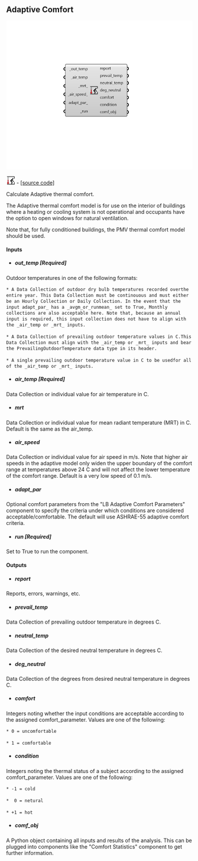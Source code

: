 ## Adaptive Comfort

![](../../images/components/Adaptive_Comfort.png)

![](../../images/icons/Adaptive_Comfort.png) - [[source code]](https://github.com/ladybug-tools/ladybug-grasshopper/blob/master/ladybug_grasshopper/src//LB%20Adaptive%20Comfort.py)


Calculate Adaptive thermal comfort. 

The Adaptive thermal comfort model is for use on the interior of buildings where a heating or cooling system is not operational and occupants have the option to open windows for natural ventilation. 

Note that, for fully conditioned buildings, the PMV thermal comfort model should be used. 



#### Inputs
* ##### out_temp [Required]
Outdoor temperatures in one of the following formats: 

    * A Data Collection of outdoor dry bulb temperatures recorded overthe entire year. This Data Collection must be continouous and must either be an Hourly Collection or Daily Collection. In the event that the input adapt_par_ has a _avgm_or_runmean_ set to True, Monthly collections are also acceptable here. Note that, because an annual input is required, this input collection does not have to align with the _air_temp or _mrt_ inputs. 

    * A Data Collection of prevailing outdoor temperature values in C.This Data Collection must align with the _air_temp or _mrt_ inputs and bear the PrevailingOutdoorTemperature data type in its header. 

    * A single prevailing outdoor temperature value in C to be usedfor all of the _air_temp or _mrt_ inputs. 
* ##### air_temp [Required]
Data Collection or individual value for air temperature in C. 
* ##### mrt 
Data Collection or individual value for mean radiant temperature (MRT) in C. Default is the same as the air_temp. 
* ##### air_speed 
Data Collection or individual value for air speed in m/s. Note that higher air speeds in the adaptive model only widen the upper boundary of the comfort range at temperatures above 24 C and will not affect the lower temperature of the comfort range. Default is a very low speed of 0.1 m/s. 
* ##### adapt_par 
Optional comfort parameters from the "LB Adaptive Comfort Parameters" component to specify the criteria under which conditions are considered acceptable/comfortable. The default will use ASHRAE-55 adaptive comfort criteria. 
* ##### run [Required]
Set to True to run the component. 

#### Outputs
* ##### report
Reports, errors, warnings, etc. 
* ##### prevail_temp
Data Collection of prevailing outdoor temperature in degrees C. 
* ##### neutral_temp
Data Collection of the desired neutral temperature in degrees C. 
* ##### deg_neutral
Data Collection of the degrees from desired neutral temperature in degrees C. 
* ##### comfort
Integers noting whether the input conditions are acceptable according to the assigned comfort_parameter. 
Values are one of the following: 

    * 0 = uncomfortable

    * 1 = comfortable
* ##### condition
Integers noting the thermal status of a subject according to the assigned comfort_parameter. 
Values are one of the following: 

    * -1 = cold

    *  0 = netural

    * +1 = hot
* ##### comf_obj
A Python object containing all inputs and results of the analysis.  This can be plugged into components like the "Comfort Statistics" component to get further information. 